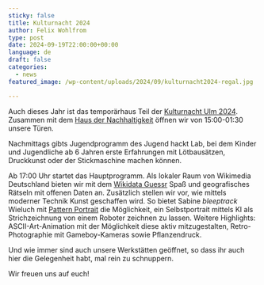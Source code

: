 ```yaml
---
sticky: false
title: Kulturnacht 2024
author: Felix Wohlfrom
type: post
date: 2024-09-19T22:00:00+00:00
language: de
draft: false
categories:
  - news
featured_image: /wp-content/uploads/2024/09/kulturnacht2024-regal.jpg

---
```

Auch dieses Jahr ist das temporärhaus Teil der [Kulturnacht Ulm 2024][1]. Zusammen mit dem [Haus der Nachhaltigkeit][2] öffnen wir von 15:00-01:30 unsere Türen.

Nachmittags gibts Jugendprogramm des Jugend hackt Lab, bei dem Kinder und Jugendliche ab 6 Jahren erste Erfahrungen mit Lötbausätzen, Druckkunst oder der Stickmaschine machen können.

Ab 17:00 Uhr startet das Hauptprogramm. Als lokaler Raum von Wikimedia Deutschland bieten wir mit dem [Wikidata Guessr][3] Spaß und geografisches Rätseln mit offenen Daten an. Zusätzlich stellen wir vor, wie mittels moderner Technik Kunst geschaffen wird. So bietet Sabine *bleeptrack* Wieluch mit [Pattern Portrait][4] die Möglichkeit, ein Selbstportrait mittels KI als Strichzeichnung von einem Roboter zeichnen zu lassen. Weitere Highlights: ASCII-Art-Animation mit der Möglichkeit diese aktiv mitzugestalten, Retro-Photographie mit Gameboy-Kameras sowie Pflanzendruck.

Und wie immer sind auch unsere Werkstätten geöffnet, so dass ihr auch hier die Gelegenheit habt, mal rein zu schnuppern.

Wir freuen uns auf euch!

 [1]: https://kulturnacht-ulm.de/web/kulturnacht/index.php
 [2]: https://www.h-d-n.org/
 [3]: https://guessr.blinry.org
 [4]: https://bleeptrack.de/projects/patternportrait/

